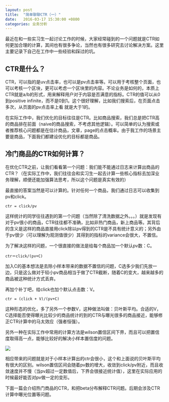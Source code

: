 ```yaml
---
layout: post
title:  "简单聊聊CTR（一）"
date:   2016-03-17 15:30:00 +0800
categories: 业务分析
---
```


最近在和一些实习生一起讨论工作的时候，大家经常碰到的一个问题就是CTR如何更加合理的计算，其间也有很多争论，当然也有很多研究去讨论解决方案。这里主要记录下自己在工作中一些经验和踩过的坑。

## CTR是什么？

CTR，可以指的是uv点击率，也可以是pv点击率等。可以用于考核整个页面，也可以考核一个区块，更可以考虑一个区块里的内容。不论业务是如何的，本质上CTR就是a/b的形式，用来解释用户对于内容是否满意的指标。CTR的值可以从0到positive infinite，而不是0到1。这个很好理解，比如我们搜索后，在页面点击多次，从页面的pv点击率上看 就是大于1的。

在实际工作中，我们优化的目标往往是CTR。比如商品搜索，我们总是把CTR高的商品排在前面（naive的商品搜索，不考虑其他逻辑）。可以简单的认为搜索或者推荐核心问题都是在估计商品，文章，page的点击概率。由于我工作的场景主要是商品，下面我们都建设优化的目标都是商品。

## 冷门商品的CTR如何计算？

在优化CTR之前，让我们看看第一个问题：我们能不能通过日志来计算出商品的CTR？（在实际工作中，我们往往会和实习生一起去计算一些核心指标去加深业务理解，顺便还能加强算法思考，所以这个问题是真实有效的）

最直接的答案当然是可以计算的。针对任何一个商品，我们通过日志可以收集到pv和click。

	ctr = click/pv 

这样统计的同学往往遇到的第一个问题（当然除了清洗数据之外。。。）就是发现有对于pv很小的商品，CTR往往都不准确，比如非热门商品，新上商品等。其背后的含义是这样的商品直接用click除以pv得到的CTR是不具有统计意义的；另外由于pv很少（可以理解为观测值很少）其得到的指标的variance会很大，不置信。

为了解决这样的问题，一个很直接的做法是给每个商品加一个默认pv数：C。

	ctr＝click/(pv+C)

加入C的基本想法是去除小样本带来的数据不置信的问题，C选多少我们先放一边，只是这么做对于较小pv商品相当于做了CTR截断，随着C的变大，越来越多的商品被这种统计方式丢弃。

再加个补丁吧，给click也加个默认点击数：V。

	ctr = (click + V)/(pv+C)

这种形态的优化，多了另外一个参数V，这种做法叫做：贝叶斯平均。合适的V，C选择能否使得曝光比较少的商品统计的到的CTR与曝光很多的商品接近，能够修正CTR计算中的马太效应（强者恒强）。

另外一种在实际工作中常用的计算方法是wilson置信区间下界，而且可以把置信度取得高一点，能够比较好的解决小样本置信度的问题。


![](http://chart.googleapis.com/chart?cht=tx&chl=%5Cfrac%7B%5Chat%7Bp%7D%2B%5Cfrac%7B1%7D%7B2n%7Dz%5E%7B2%7D_%7B1-%5Cfrac%7B%5Calpha%7D%7B2%7D%7D%5Cpm%20z_%7B1-%5Cfrac%7B%5Calpha%7D%7B2%7D%7D%5Csqrt%7B%5Cfrac%7B%5Chat%7Bp%7D(1-%5Chat%7Bp%7D)%7D%7Bn%7D%2B%5Cfrac%7Bz%5E%7B2%7D_%7B1-%5Cfrac%7B%5Calpha%7D%7B2%7D%7D%7D%7B4n%5E%7B2%7D%7D%7D%7D%7B1%2B%5Cfrac%7B1%7D%7Bn%7Dz%5E%7B2%7D_%7B1-%5Cfrac%7B%5Calpha%7D%7B2%7D%7D%7D&chs=180)

相应带来的问题就是对于小样本计算出的ctr会很小，这个和上面说的贝叶斯平均有很大的区别。wilson置信区间会随着pv数的增大，收敛到click/pv附近，而且收敛速度并不慢（当pv超过一定数值后，下界会很接近统计值），这里在实际应用的时候最好能否对pv做一定的变形。

下面一篇会介绍热门商品的CTR，和把beta分布解释CTR问题。后期会涉及CTR计算中曝光位置等问题。







